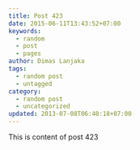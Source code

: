 ```yaml
---
title: Post 423
date: 2015-06-11T13:43:52+07:00
keywords:
  - random
  - post
  - pages
author: Dimas Lanjaka
tags:
  - random post
  - untagged
category:
  - random post
  - uncategorized
updated: 2013-07-08T06:40:18+07:00
---
```

This is content of post 423